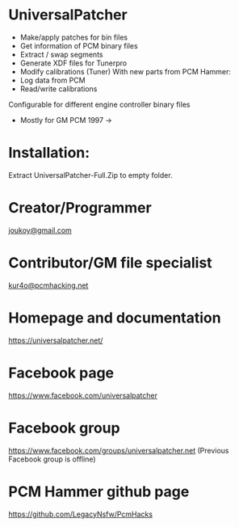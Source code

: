 # UniversalPatcher
- Make/apply patches for bin files
- Get information of PCM binary files
- Extract / swap segments
- Generate XDF files for Tunerpro
- Modify calibrations (Tuner)
With new parts from PCM Hammer:
- Log data from PCM
- Read/write calibrations

Configurable for different engine controller binary files
 * Mostly for GM PCM 1997 ->

# Installation:
Extract UniversalPatcher-Full.Zip to empty folder.

# Creator/Programmer
joukoy@gmail.com
# Contributor/GM file specialist
kur4o@pcmhacking.net

# Homepage and documentation
https://universalpatcher.net/

# Facebook page
https://www.facebook.com/universalpatcher

# Facebook group
https://www.facebook.com/groups/universalpatcher.net
(Previous Facebook group is offline)


# PCM Hammer github page
https://github.com/LegacyNsfw/PcmHacks